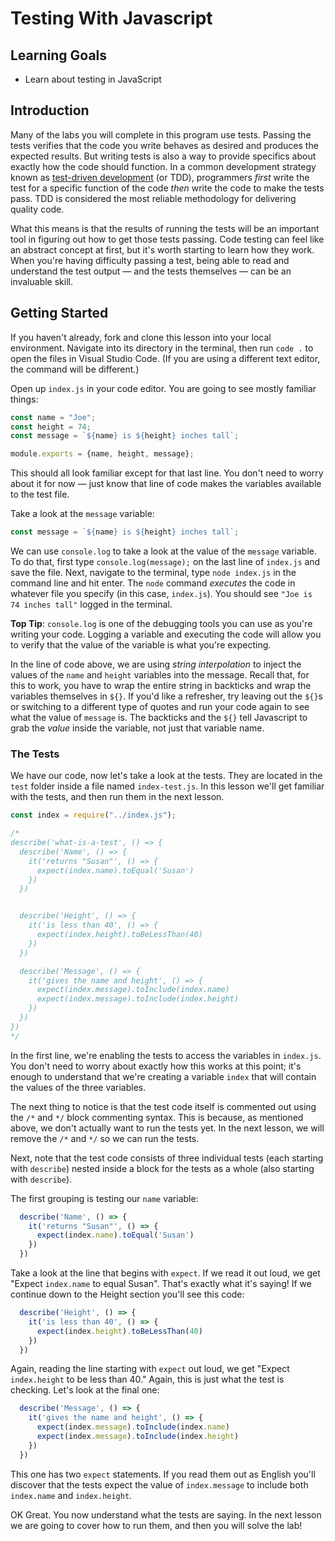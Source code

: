# Testing With Javascript

## Learning Goals

* Learn about testing in JavaScript

## Introduction

Many of the labs you will complete in this program use tests. Passing the tests
verifies that the code you write behaves as desired and produces the expected
results. But writing tests is also a way to provide specifics about exactly how
the code should function. In a common development strategy known as [test-driven
development][tdd] (or TDD), programmers _first_ write the test for a specific
function of the code _then_ write the code to make the tests pass. TDD is
considered the most reliable methodology for delivering quality code.

What this means is that the results of running the tests will be an important
tool in figuring out how to get those tests passing. Code testing can feel like
an abstract concept at first, but it's worth starting to learn how they work.
When you're having difficulty passing a test, being able to read and understand
the test output &mdash; and the tests themselves &mdash; can be an invaluable
skill.

## Getting Started

If you haven't already, fork and clone this lesson into your local environment.
Navigate into its directory in the terminal, then run `code .` to open the files
in Visual Studio Code. (If you are using a different text editor, the command
will be different.)

Open up `index.js` in your code editor. You are going to see mostly familiar
things:

```javascript
const name = "Joe";
const height = 74;
const message = `${name} is ${height} inches tall`;

module.exports = {name, height, message};
```

This should all look familiar except for that last line. You don't need to worry
about it for now &mdash; just know that line of code makes the variables
available to the test file.

Take a look at the `message` variable:

```js
const message = `${name} is ${height} inches tall`;
```

We can use `console.log` to take a look at the value of the `message` variable.
To do that, first type `console.log(message);` on the last line of `index.js`
and save the file. Next, navigate to the terminal, type `node index.js` in the
command line and hit enter. The `node` command _executes_ the code in whatever
file you specify (in this case, `index.js`). You should see `"Joe is 74 inches
tall"` logged in the terminal.

**Top Tip**: `console.log` is one of the debugging tools you can use as you're
writing your code. Logging a variable and executing the code will allow you to
verify that the value of the variable is what you're expecting.

In the line of code above, we are using _string interpolation_ to inject the
values of the `name` and `height` variables into the message. Recall that, for
this to work, you have to wrap the entire string in backticks and wrap the
variables themselves in `${}`. If you'd like a refresher, try leaving out the
`${}`s or switching to a different type of quotes and run your code again to see
what the value of `message` is. The backticks and the `${}` tell Javascript to
grab the _value_ inside the variable, not just that variable name.

### The Tests

We have our code, now let's take a look at the tests. They are located in the
`test` folder inside a file named `index-test.js`. In this lesson we'll get
familiar with the tests, and then run them in the next lesson.

```javascript
const index = require("../index.js");

/*
describe('what-is-a-test', () => {
  describe('Name', () => {
    it('returns "Susan"', () => {
      expect(index.name).toEqual('Susan')
    })
  })


  describe('Height', () => {
    it('is less than 40', () => {
      expect(index.height).toBeLessThan(40)
    })
  })

  describe('Message', () => {
    it('gives the name and height', () => {
      expect(index.message).toInclude(index.name)
      expect(index.message).toInclude(index.height)
    })
  })
})
*/
```

In the first line, we're enabling the tests to access the variables in
`index.js`. You don't need to worry about exactly how this works at this point;
it's enough to understand that we're creating a variable `index` that will
contain the values of the three variables.

The next thing to notice is that the test code itself is commented out using the
`/*` and `*/` block commenting syntax. This is because, as mentioned above, we
don't actually want to run the tests yet. In the next lesson, we will remove the
`/*` and `*/` so we can run the tests.

Next, note that the test code consists of three individual tests (each starting
with `describe`) nested inside a block for the tests as a whole (also starting
with `describe`).

The first grouping is testing our `name` variable:

```javascript
  describe('Name', () => {
    it('returns "Susan"', () => {
      expect(index.name).toEqual('Susan')
    })
  })
```

Take a look at the line that begins with `expect`. If we read it out loud, we
get "Expect `index.name` to equal Susan". That's exactly what it's saying! If we
continue down to the Height section you'll see this code:

```javascript
  describe('Height', () => {
    it('is less than 40', () => {
      expect(index.height).toBeLessThan(40)
    })
  })
```

Again, reading the line starting with `expect` out loud, we get "Expect
`index.height` to be less than 40." Again, this is just what the test is
checking. Let's look at the final one:

```javascript
  describe('Message', () => {
    it('gives the name and height', () => {
      expect(index.message).toInclude(index.name)
      expect(index.message).toInclude(index.height)
    })
  })
```

This one has two `expect` statements. If you read them out as English you'll
discover that the tests expect the value of `index.message` to include both
`index.name` and `index.height`.

OK Great. You now understand what the tests are saying. In the next lesson we
are going to cover how to run them, and then you will solve the lab!

[tdd]: https://en.wikipedia.org/wiki/Test-driven_development
